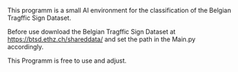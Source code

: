 This programm is a small AI environment for the classification of the Belgian Tragffic Sign Dataset.

Before use download the Belgian Tragffic Sign Dataset at https://btsd.ethz.ch/shareddata/ and set the path in the Main.py accordingly.

This Programm is free to use and adjust.